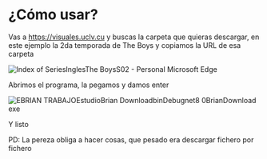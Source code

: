 # ¿Cómo usar?

Vas a https://visuales.uclv.cu y buscas la carpeta que quieras descargar, en este ejemplo la 2da temporada de The Boys y copiamos la URL de esa carpeta

![Index of SeriesInglesThe BoysS02 - Personal Microsoft Edge](https://github.com/brianpl990227/Brian-Download/assets/42151736/7eefa721-31ce-4e23-9f5c-25e35f9d972b)

Abrimos el programa, la pegamos y damos enter

![EBRIAN TRABAJOEstudioBrian DownloadbinDebugnet8 0BrianDownload exe](https://github.com/brianpl990227/Brian-Download/assets/42151736/27d1d6eb-a04d-475d-a087-d40a4466caab)

Y listo

PD: La pereza obliga a hacer cosas, que pesado era descargar fichero por fichero


